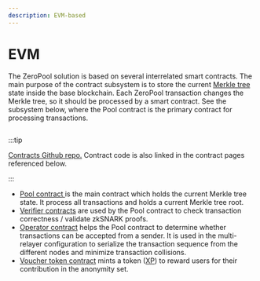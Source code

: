 ```yaml
---
description: EVM-based
---
```


# EVM

The ZeroPool solution is based on several interrelated smart contracts. The main purpose of the contract subsystem is to store the current [Merkle tree](../../untitled/) state inside the base blockchain. Each ZeroPool transaction changes the Merkle tree, so it should be processed by a smart contract. See the subsystem below, where the Pool contract is the primary contract for processing transactions.

<figure><img src="../../../../../static/img/1_Light_Smart Contracts.jpg" alt="" /><figcaption></figcaption></figure>

:::tip

[Contracts Github repo.](https://github.com/zeropoolnetwork/pool-evm-single-l1) Contract code is also linked in the contract pages referenced below.

:::

* [Pool contract ](the-pool-contract/)is the main contract which holds the current Merkle tree state. It process all transactions and holds a current Merkle tree root.
* [Verifier contracts](verifier-contracts.md) are used by the Pool contract to check transaction correctness / validate zkSNARK proofs.
* [Operator contract](operator-manager-contract/) helps the Pool contract to determine whether transactions can be accepted from a sender. It is used in the multi-relayer configuration to serialize the transaction sequence from the different nodes and minimize transaction collisions.
* [Voucher token contract](voucher-token-contract.md) mints a token ([XP](../../../roadmap/exploratory-features/xp/)) to reward users for their contribution in the anonymity set.


